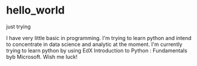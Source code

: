 # hello_world
just trying

I have very little basic in programming. I'm trying to learn python and intend to concentrate in data science and analytic at the moment.
I'm currently trying to learn python by using EdX Introduction to Python : Fundamentals byb Microsoft. Wish me luck!
